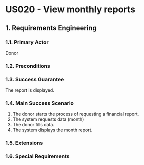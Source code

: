 # US020 - View monthly reports
## 1. Requirements Engineering

### 1.1. Primary Actor
Donor

### 1.2. Preconditions

### 1.3. Success Guarantee
The report is displayed.

### 1.4. Main Success Scenario
1. The donor starts the process of requesting a financial report.
2. The system requests data (month)
3. The donor fills data.
4. The system displays the month report.

### 1.5. Extensions

### 1.6. Special Requirements